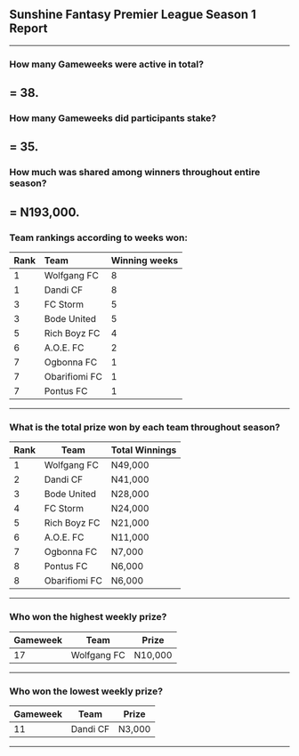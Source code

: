 ## Sunshine Fantasy Premier League Season 1 Report
---
### How many Gameweeks were active in total?  
   **= 38.**
---
### How many Gameweeks did participants stake?  
   **= 35.**
---
### How much was shared among winners throughout entire season?  
   **= N193,000.**
---
### Team rankings according to weeks won:

| Rank | Team          | Winning weeks |
|:------|:---------------|:---------------|
| 1    | Wolfgang FC   | 8             |
| 1    | Dandi CF      | 8             |
| 3    | FC Storm      | 5             |
| 3    | Bode United   | 5             |
| 5    | Rich Boyz FC  | 4             |
| 6    | A.O.E. FC     | 2             |
| 7    | Ogbonna FC    | 1             |
| 7    | Obarifiomi FC | 1             |
| 7    | Pontus FC     | 1             |
---
### What is the total prize won by each team throughout season?

| Rank | Team          | Total Winnings |
|------|---------------|----------------|
| 1    | Wolfgang FC   | N49,000        |
| 2    | Dandi CF      | N41,000        |
| 3    | Bode United   | N28,000        |
| 4    | FC Storm      | N24,000        |
| 5    | Rich Boyz FC  | N21,000        |
| 6    | A.O.E. FC     | N11,000        |
| 7    | Ogbonna FC    | N7,000         |
| 8    | Pontus FC     | N6,000         |
| 8    | Obarifiomi FC | N6,000         |
---
### Who won the highest weekly prize?

| Gameweek | Team        | Prize   |
|----------|-------------|---------|
| 17       | Wolfgang FC | N10,000 |
---
### Who won the lowest weekly prize?

| Gameweek | Team        | Prize   |
|----------|-------------|---------|
| 11       | Dandi CF    | N3,000  |
--- 

